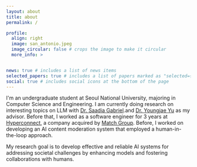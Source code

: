 ```yaml
---
layout: about
title: about
permalink: /

profile:
  align: right
  image: san_antonio.jpeg 
  image_circular: false # crops the image to make it circular
  more_info: >


news: true # includes a list of news items
selected_papers: true # includes a list of papers marked as "selected={true}"
social: true # includes social icons at the bottom of the page
---
```


I'm an undergraduate student at Seoul National University, majoring in Computer Science and Engineering. I am currently doing research on interesting topics on LLM with [Dr. Saadia Gabriel](https://saadiagabriel.com/).and [Dr. Youngjae Yu](https://yj-yu.github.io/home/) as my advisor. Before that, I worked as a software engineer for 3 years at [Hyperconnect](https://hyperconnect.com/en/), a company acquired by [Match Group](https://mtch.com/). Before, I worked on developing an AI content moderation system that employed a human-in-the-loop approach.

My research goal is to develop effective and reliable AI systems for addressing societal challenges by enhancing models and fostering collaborations with humans. 